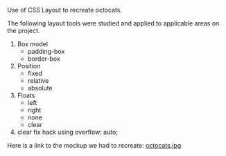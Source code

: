 Use of CSS Layout to recreate octocats.

The following layout tools were studied and applied to applicable areas on the project.
1. Box model
    * padding-box
    * border-box
2. Position
    * fixed
    * relative
    * absolute
3. Floats
    * left
    * right
    * none
    * clear
4. clear fix hack using overflow: auto;

Here is a link to the mockup we had to recreate:
[octocats.jpg](https://tiy-learn-content.s3.amazonaws.com/893e7a89-octocats.jpg)
